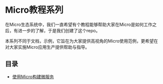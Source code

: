 # Micro教程系列

在Micro生态系统中，我们一直希望有个教程能够帮助大家在Micro是如何工作之后，有进一步的了解，于是我们创建了这个repo。

本系列不同于文档，示例，它旨在为大家提供高视角的Micro使用范例，更希望在对大家实施Micro应用生产提供帮助与指导。

## 目录

- [使用Micro构建微服务](./microservice-in-micro)